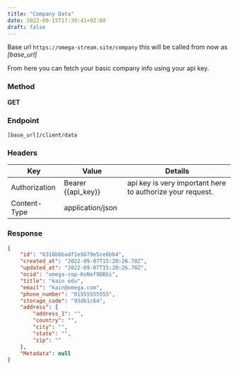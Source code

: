 ```yaml
---
title: "Company Data"
date: 2022-09-15T17:39:41+02:00
draft: false
---
```


Base url `https://omega-stream.site/company`
this will be called from now as *[base_url]*

From here you can fetch your basic company info using your api key.


### Method
**GET**

### Endpoint
```url
[base_url]/client/data
```

### Headers
| Key           | Value              | Details                                                 |
|---------------|--------------------|---------------------------------------------------------|
| Authorization | Bearer {{api_key}} | api key is very important here to authorize your request. |
| Content-Type  | application/json   |                                                         |


### Response
```json
{
    "id": "6318b6badf1e5679e5ce6bb4",
    "created_at": "2022-09-07T15:20:26.78Z",
    "updated_at": "2022-09-07T15:20:26.78Z",
    "ocid": "omega-cop-KoNef9DB5i",
    "title": "kain edu",
    "email": "kain@omega.com",
    "phone_number": "01555555555",
    "storage_code": "93db1c64",
    "address": {
        "address_1": "",
        "country": "",
        "city": "",
        "state": "",
        "zip": ""
    },
    "Metadata": null
}
```
